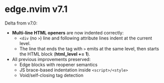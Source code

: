 # edge.nvim v7.1

Delta from v7.0:
- **Multi-line HTML openers** are now indented correctly:
  - `<div` (no `>`) line and following attribute lines indent at the current level.
  - The line that ends the tag with `>` emits at the same level, then starts the HTML block (**html_level += 1**).
- All previous improvements preserved:
  - Edge blocks with reopener semantics
  - JS brace-based indentation inside `<script>/<style>`
  - Void/self-closing tag detection
